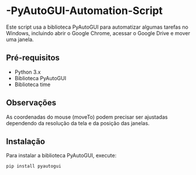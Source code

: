 # -PyAutoGUI-Automation-Script

Este script usa a biblioteca PyAutoGUI para automatizar algumas tarefas no Windows, incluindo abrir o Google Chrome, acessar o Google Drive e mover uma janela.

## Pré-requisitos

- Python 3.x
- Biblioteca PyAutoGUI
- Biblioteca time

## Observações
As coordenadas do mouse (moveTo) podem precisar ser ajustadas dependendo da resolução da tela e da posição das janelas.

## Instalação

Para instalar a biblioteca PyAutoGUI, execute:

```bash
pip install pyautogui
